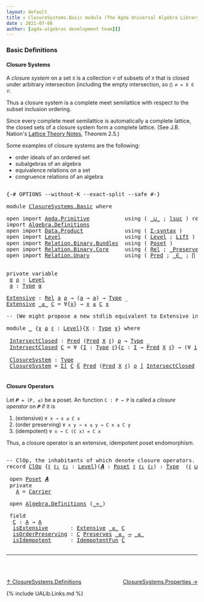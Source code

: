 ```yaml
---
layout: default
title : ClosureSystems.Basic module (The Agda Universal Algebra Library)
date : 2021-07-08
author: [agda-algebras development team][]
---
```


### <a id="basic-definitions">Basic Definitions</a>

#### <a id="closure-systems">Closure Systems</a>

A *closure system* on a set `X` is a collection `𝒞` of subsets of `X` that is closed
under arbitrary intersection (including the empty intersection, so `⋂ ∅ = X ∈ 𝒞`.

Thus a closure system is a complete meet semilattice with respect to the subset
inclusion ordering.

Since every complete meet semilattice is automatically a complete lattice, the closed
sets of a closure system form a complete lattice.
(See J.B. Nation's [Lattice Theory Notes](http://math.hawaii.edu/~jb/math618/Nation-LatticeTheory.pdf), Theorem 2.5.)

Some examples of closure systems are the following:

* order ideals of an ordered set
* subalgebras of an algebra
* equivalence relations on a set
* congruence relations of an algebra


<pre class="Agda">

<a id="987" class="Symbol">{-#</a> <a id="991" class="Keyword">OPTIONS</a> <a id="999" class="Pragma">--without-K</a> <a id="1011" class="Pragma">--exact-split</a> <a id="1025" class="Pragma">--safe</a> <a id="1032" class="Symbol">#-}</a>

<a id="1037" class="Keyword">module</a> <a id="1044" href="ClosureSystems.Basic.html" class="Module">ClosureSystems.Basic</a> <a id="1065" class="Keyword">where</a>

<a id="1072" class="Keyword">open</a> <a id="1077" class="Keyword">import</a> <a id="1084" href="Agda.Primitive.html" class="Module">Agda.Primitive</a>           <a id="1109" class="Keyword">using</a> <a id="1115" class="Symbol">(</a> <a id="1117" href="Agda.Primitive.html#810" class="Primitive Operator">_⊔_</a> <a id="1121" class="Symbol">;</a> <a id="1123" href="Agda.Primitive.html#780" class="Primitive">lsuc</a> <a id="1128" class="Symbol">)</a> <a id="1130" class="Keyword">renaming</a> <a id="1139" class="Symbol">(</a> <a id="1141" href="Agda.Primitive.html#326" class="Primitive">Set</a> <a id="1145" class="Symbol">to</a> <a id="1148" class="Primitive">Type</a> <a id="1153" class="Symbol">)</a>
<a id="1155" class="Keyword">import</a> <a id="1162" href="Algebra.Definitions.html" class="Module">Algebra.Definitions</a>
<a id="1182" class="Keyword">open</a> <a id="1187" class="Keyword">import</a> <a id="1194" href="Data.Product.html" class="Module">Data.Product</a>             <a id="1219" class="Keyword">using</a> <a id="1225" class="Symbol">(</a> <a id="1227" href="Data.Product.html#916" class="Function">Σ-syntax</a> <a id="1236" class="Symbol">)</a>
<a id="1238" class="Keyword">open</a> <a id="1243" class="Keyword">import</a> <a id="1250" href="Level.html" class="Module">Level</a>                    <a id="1275" class="Keyword">using</a> <a id="1281" class="Symbol">(</a> <a id="1283" href="Agda.Primitive.html#597" class="Postulate">Level</a> <a id="1289" class="Symbol">;</a> <a id="1291" href="Level.html#400" class="Record">Lift</a> <a id="1296" class="Symbol">)</a> <a id="1298" class="Keyword">renaming</a> <a id="1307" class="Symbol">(</a> <a id="1309" href="Agda.Primitive.html#764" class="Primitive">zero</a> <a id="1314" class="Symbol">to</a> <a id="1317" class="Primitive">ℓ₀</a> <a id="1320" class="Symbol">)</a>
<a id="1322" class="Keyword">open</a> <a id="1327" class="Keyword">import</a> <a id="1334" href="Relation.Binary.Bundles.html" class="Module">Relation.Binary.Bundles</a>  <a id="1359" class="Keyword">using</a> <a id="1365" class="Symbol">(</a> <a id="1367" href="Relation.Binary.Bundles.html#3028" class="Record">Poset</a> <a id="1373" class="Symbol">)</a>
<a id="1375" class="Keyword">open</a> <a id="1380" class="Keyword">import</a> <a id="1387" href="Relation.Binary.Core.html" class="Module">Relation.Binary.Core</a>     <a id="1412" class="Keyword">using</a> <a id="1418" class="Symbol">(</a> <a id="1420" href="Relation.Binary.Core.html#882" class="Function">Rel</a> <a id="1424" class="Symbol">;</a> <a id="1426" href="Relation.Binary.Core.html#1563" class="Function Operator">_Preserves_⟶_</a> <a id="1440" class="Symbol">)</a>
<a id="1442" class="Keyword">open</a> <a id="1447" class="Keyword">import</a> <a id="1454" href="Relation.Unary.html" class="Module">Relation.Unary</a>           <a id="1479" class="Keyword">using</a> <a id="1485" class="Symbol">(</a> <a id="1487" href="Relation.Unary.html#1101" class="Function">Pred</a> <a id="1492" class="Symbol">;</a> <a id="1494" href="Relation.Unary.html#1523" class="Function Operator">_∈_</a> <a id="1498" class="Symbol">;</a> <a id="1500" href="Relation.Unary.html#4741" class="Function">⋂</a> <a id="1502" class="Symbol">)</a>


<a id="1506" class="Keyword">private</a> <a id="1514" class="Keyword">variable</a>
 <a id="1524" href="ClosureSystems.Basic.html#1524" class="Generalizable">α</a> <a id="1526" href="ClosureSystems.Basic.html#1526" class="Generalizable">ρ</a> <a id="1528" class="Symbol">:</a> <a id="1530" href="Agda.Primitive.html#597" class="Postulate">Level</a>
 <a id="1537" href="ClosureSystems.Basic.html#1537" class="Generalizable">a</a> <a id="1539" class="Symbol">:</a> <a id="1541" href="ClosureSystems.Basic.html#1148" class="Primitive">Type</a> <a id="1546" href="ClosureSystems.Basic.html#1524" class="Generalizable">α</a>

<a id="Extensive"></a><a id="1549" href="ClosureSystems.Basic.html#1549" class="Function">Extensive</a> <a id="1559" class="Symbol">:</a> <a id="1561" href="Relation.Binary.Core.html#882" class="Function">Rel</a> <a id="1565" href="ClosureSystems.Basic.html#1537" class="Generalizable">a</a> <a id="1567" href="ClosureSystems.Basic.html#1526" class="Generalizable">ρ</a> <a id="1569" class="Symbol">→</a> <a id="1571" class="Symbol">(</a><a id="1572" href="ClosureSystems.Basic.html#1537" class="Generalizable">a</a> <a id="1574" class="Symbol">→</a> <a id="1576" href="ClosureSystems.Basic.html#1537" class="Generalizable">a</a><a id="1577" class="Symbol">)</a> <a id="1579" class="Symbol">→</a> <a id="1581" href="ClosureSystems.Basic.html#1148" class="Primitive">Type</a> <a id="1586" class="Symbol">_</a>
<a id="1588" href="ClosureSystems.Basic.html#1549" class="Function">Extensive</a> <a id="1598" href="ClosureSystems.Basic.html#1598" class="Bound Operator">_≤_</a> <a id="1602" href="ClosureSystems.Basic.html#1602" class="Bound">C</a> <a id="1604" class="Symbol">=</a> <a id="1606" class="Symbol">∀{</a><a id="1608" href="ClosureSystems.Basic.html#1608" class="Bound">x</a><a id="1609" class="Symbol">}</a> <a id="1611" class="Symbol">→</a> <a id="1613" href="ClosureSystems.Basic.html#1608" class="Bound">x</a> <a id="1615" href="ClosureSystems.Basic.html#1598" class="Bound Operator">≤</a> <a id="1617" href="ClosureSystems.Basic.html#1602" class="Bound">C</a> <a id="1619" href="ClosureSystems.Basic.html#1608" class="Bound">x</a>

<a id="1622" class="Comment">-- (We might propose a new stdlib equivalent to Extensive in, e.g., `Relation.Binary.Core`.)</a>

<a id="1716" class="Keyword">module</a> <a id="1723" href="ClosureSystems.Basic.html#1723" class="Module">_</a> <a id="1725" class="Symbol">{</a><a id="1726" href="ClosureSystems.Basic.html#1726" class="Bound">χ</a> <a id="1728" href="ClosureSystems.Basic.html#1728" class="Bound">ρ</a> <a id="1730" href="ClosureSystems.Basic.html#1730" class="Bound">ℓ</a> <a id="1732" class="Symbol">:</a> <a id="1734" href="Agda.Primitive.html#597" class="Postulate">Level</a><a id="1739" class="Symbol">}{</a><a id="1741" href="ClosureSystems.Basic.html#1741" class="Bound">X</a> <a id="1743" class="Symbol">:</a> <a id="1745" href="ClosureSystems.Basic.html#1148" class="Primitive">Type</a> <a id="1750" href="ClosureSystems.Basic.html#1726" class="Bound">χ</a><a id="1751" class="Symbol">}</a> <a id="1753" class="Keyword">where</a>

 <a id="1761" href="ClosureSystems.Basic.html#1761" class="Function">IntersectClosed</a> <a id="1777" class="Symbol">:</a> <a id="1779" href="Relation.Unary.html#1101" class="Function">Pred</a> <a id="1784" class="Symbol">(</a><a id="1785" href="Relation.Unary.html#1101" class="Function">Pred</a> <a id="1790" href="ClosureSystems.Basic.html#1741" class="Bound">X</a> <a id="1792" href="ClosureSystems.Basic.html#1730" class="Bound">ℓ</a><a id="1793" class="Symbol">)</a> <a id="1795" href="ClosureSystems.Basic.html#1728" class="Bound">ρ</a> <a id="1797" class="Symbol">→</a> <a id="1799" href="ClosureSystems.Basic.html#1148" class="Primitive">Type</a> <a id="1804" class="Symbol">_</a>
 <a id="1807" href="ClosureSystems.Basic.html#1761" class="Function">IntersectClosed</a> <a id="1823" href="ClosureSystems.Basic.html#1823" class="Bound">C</a> <a id="1825" class="Symbol">=</a> <a id="1827" class="Symbol">∀</a> <a id="1829" class="Symbol">{</a><a id="1830" href="ClosureSystems.Basic.html#1830" class="Bound">I</a> <a id="1832" class="Symbol">:</a> <a id="1834" href="ClosureSystems.Basic.html#1148" class="Primitive">Type</a> <a id="1839" href="ClosureSystems.Basic.html#1730" class="Bound">ℓ</a><a id="1840" class="Symbol">}{</a><a id="1842" href="ClosureSystems.Basic.html#1842" class="Bound">c</a> <a id="1844" class="Symbol">:</a> <a id="1846" href="ClosureSystems.Basic.html#1830" class="Bound">I</a> <a id="1848" class="Symbol">→</a> <a id="1850" href="Relation.Unary.html#1101" class="Function">Pred</a> <a id="1855" href="ClosureSystems.Basic.html#1741" class="Bound">X</a> <a id="1857" href="ClosureSystems.Basic.html#1730" class="Bound">ℓ</a><a id="1858" class="Symbol">}</a> <a id="1860" class="Symbol">→</a> <a id="1862" class="Symbol">(∀</a> <a id="1865" href="ClosureSystems.Basic.html#1865" class="Bound">i</a> <a id="1867" class="Symbol">→</a> <a id="1869" class="Symbol">(</a><a id="1870" href="ClosureSystems.Basic.html#1842" class="Bound">c</a> <a id="1872" href="ClosureSystems.Basic.html#1865" class="Bound">i</a><a id="1873" class="Symbol">)</a> <a id="1875" href="Relation.Unary.html#1523" class="Function Operator">∈</a> <a id="1877" href="ClosureSystems.Basic.html#1823" class="Bound">C</a><a id="1878" class="Symbol">)</a> <a id="1880" class="Symbol">→</a> <a id="1882" href="Relation.Unary.html#4741" class="Function">⋂</a> <a id="1884" href="ClosureSystems.Basic.html#1830" class="Bound">I</a> <a id="1886" href="ClosureSystems.Basic.html#1842" class="Bound">c</a> <a id="1888" href="Relation.Unary.html#1523" class="Function Operator">∈</a> <a id="1890" href="ClosureSystems.Basic.html#1823" class="Bound">C</a>

 <a id="1894" href="ClosureSystems.Basic.html#1894" class="Function">ClosureSystem</a> <a id="1908" class="Symbol">:</a> <a id="1910" href="ClosureSystems.Basic.html#1148" class="Primitive">Type</a> <a id="1915" class="Symbol">_</a>
 <a id="1918" href="ClosureSystems.Basic.html#1894" class="Function">ClosureSystem</a> <a id="1932" class="Symbol">=</a> <a id="1934" href="Data.Product.html#916" class="Function">Σ[</a> <a id="1937" href="ClosureSystems.Basic.html#1937" class="Bound">C</a> <a id="1939" href="Data.Product.html#916" class="Function">∈</a> <a id="1941" href="Relation.Unary.html#1101" class="Function">Pred</a> <a id="1946" class="Symbol">(</a><a id="1947" href="Relation.Unary.html#1101" class="Function">Pred</a> <a id="1952" href="ClosureSystems.Basic.html#1741" class="Bound">X</a> <a id="1954" href="ClosureSystems.Basic.html#1730" class="Bound">ℓ</a><a id="1955" class="Symbol">)</a> <a id="1957" href="ClosureSystems.Basic.html#1728" class="Bound">ρ</a> <a id="1959" href="Data.Product.html#916" class="Function">]</a> <a id="1961" href="ClosureSystems.Basic.html#1761" class="Function">IntersectClosed</a> <a id="1977" href="ClosureSystems.Basic.html#1937" class="Bound">C</a>

</pre>


#### <a id="closure-operators">Closure Operators</a>

Let `𝑷 = (P, ≤)` be a poset. An function `C : P → P` is called a *closure operator*
on `𝑷` if it is

1. (extensive) `∀ x → x ≤ C x`
2. (order preserving) `∀ x y → x ≤ y → C x ≤ C y`
3. (idempotent) `∀ x → C (C x) = C x`

Thus, a closure operator is an extensive, idempotent poset endomorphism.

<pre class="Agda">

<a id="2356" class="Comment">-- ClOp, the inhabitants of which denote closure operators.</a>
<a id="2416" class="Keyword">record</a> <a id="ClOp"></a><a id="2423" href="ClosureSystems.Basic.html#2423" class="Record">ClOp</a> <a id="2428" class="Symbol">{</a><a id="2429" href="ClosureSystems.Basic.html#2429" class="Bound">ℓ</a> <a id="2431" href="ClosureSystems.Basic.html#2431" class="Bound">ℓ₁</a> <a id="2434" href="ClosureSystems.Basic.html#2434" class="Bound">ℓ₂</a> <a id="2437" class="Symbol">:</a> <a id="2439" href="Agda.Primitive.html#597" class="Postulate">Level</a><a id="2444" class="Symbol">}(</a><a id="2446" href="ClosureSystems.Basic.html#2446" class="Bound">𝑨</a> <a id="2448" class="Symbol">:</a> <a id="2450" href="Relation.Binary.Bundles.html#3028" class="Record">Poset</a> <a id="2456" href="ClosureSystems.Basic.html#2429" class="Bound">ℓ</a> <a id="2458" href="ClosureSystems.Basic.html#2431" class="Bound">ℓ₁</a> <a id="2461" href="ClosureSystems.Basic.html#2434" class="Bound">ℓ₂</a><a id="2463" class="Symbol">)</a> <a id="2465" class="Symbol">:</a> <a id="2467" href="ClosureSystems.Basic.html#1148" class="Primitive">Type</a>  <a id="2473" class="Symbol">(</a><a id="2474" href="ClosureSystems.Basic.html#2429" class="Bound">ℓ</a> <a id="2476" href="Agda.Primitive.html#810" class="Primitive Operator">⊔</a> <a id="2478" href="ClosureSystems.Basic.html#2434" class="Bound">ℓ₂</a> <a id="2481" href="Agda.Primitive.html#810" class="Primitive Operator">⊔</a> <a id="2483" href="ClosureSystems.Basic.html#2431" class="Bound">ℓ₁</a><a id="2485" class="Symbol">)</a> <a id="2487" class="Keyword">where</a>

 <a id="2495" class="Keyword">open</a> <a id="2500" href="Relation.Binary.Bundles.html#3028" class="Module">Poset</a> <a id="2506" href="ClosureSystems.Basic.html#2446" class="Bound">𝑨</a>
 <a id="2509" class="Keyword">private</a>
   <a id="ClOp.A"></a><a id="2520" href="ClosureSystems.Basic.html#2520" class="Function">A</a> <a id="2522" class="Symbol">=</a> <a id="2524" href="Relation.Binary.Bundles.html#3104" class="Function">Carrier</a>

 <a id="2534" class="Keyword">open</a> <a id="2539" href="Algebra.Definitions.html" class="Module">Algebra.Definitions</a> <a id="2559" class="Symbol">(</a><a id="2560" href="Relation.Binary.Bundles.html#3131" class="Function Operator">_≈_</a><a id="2563" class="Symbol">)</a>

 <a id="2567" class="Keyword">field</a>
  <a id="ClOp.C"></a><a id="2575" href="ClosureSystems.Basic.html#2575" class="Field">C</a> <a id="2577" class="Symbol">:</a> <a id="2579" href="ClosureSystems.Basic.html#2520" class="Function">A</a> <a id="2581" class="Symbol">→</a> <a id="2583" href="ClosureSystems.Basic.html#2520" class="Function">A</a>
  <a id="ClOp.isExtensive"></a><a id="2587" href="ClosureSystems.Basic.html#2587" class="Field">isExtensive</a>       <a id="2605" class="Symbol">:</a> <a id="2607" href="ClosureSystems.Basic.html#1549" class="Function">Extensive</a> <a id="2617" href="Relation.Binary.Bundles.html#3167" class="Function Operator">_≤_</a> <a id="2621" href="ClosureSystems.Basic.html#2575" class="Field">C</a>
  <a id="ClOp.isOrderPreserving"></a><a id="2625" href="ClosureSystems.Basic.html#2625" class="Field">isOrderPreserving</a> <a id="2643" class="Symbol">:</a> <a id="2645" href="ClosureSystems.Basic.html#2575" class="Field">C</a> <a id="2647" href="Relation.Binary.Core.html#1563" class="Function Operator">Preserves</a> <a id="2657" href="Relation.Binary.Bundles.html#3167" class="Function Operator">_≤_</a> <a id="2661" href="Relation.Binary.Core.html#1563" class="Function Operator">⟶</a> <a id="2663" href="Relation.Binary.Bundles.html#3167" class="Function Operator">_≤_</a>
  <a id="ClOp.isIdempotent"></a><a id="2669" href="ClosureSystems.Basic.html#2669" class="Field">isIdempotent</a>      <a id="2687" class="Symbol">:</a> <a id="2689" href="Algebra.Definitions.html#2713" class="Function">IdempotentFun</a> <a id="2703" href="ClosureSystems.Basic.html#2575" class="Field">C</a>

</pre>


--------------------------------------

<br>
<br>

[↑ ClosureSystems.Definitions](ClosureSystems.html)
<span style="float:right;">[ClosureSystems.Properties →](ClosureSystems.Properties.html)</span>

{% include UALib.Links.md %}

[agda-algebras development team]: https://github.com/ualib/agda-algebras#the-agda-algebras-development-team
